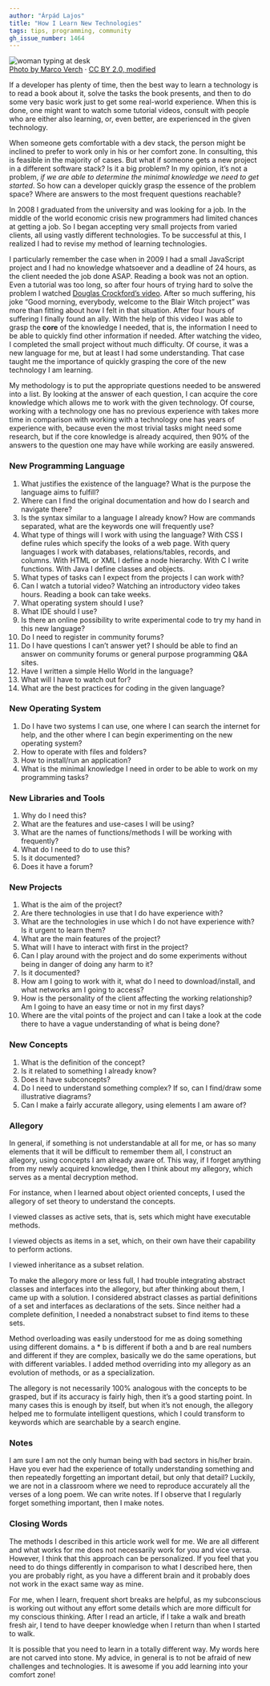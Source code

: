 ```yaml
---
author: "Árpád Lajos"
title: "How I Learn New Technologies"
tags: tips, programming, community
gh_issue_number: 1464
---
```


<img src="/blog/2018/10/30/how-i-learn-new-technologies/image-0.jpg" alt="woman typing at desk" /><br><a href="https://www.flickr.com/photos/30478819@N08/">Photo by Marco Verch</a> · <a href="https://www.flickr.com/photos/30478819@N08/45044053152/">CC BY 2.0, modified</a>

If a developer has plenty of time, then the best way to learn a technology is to read a book about it, solve the tasks the book presents, and then to do some very basic work just to get some real-world experience. When this is done, one might want to watch some tutorial videos, consult with people who are either also learning, or, even better, are experienced in the given technology.

When someone gets comfortable with a dev stack, the person might be inclined to prefer to work only in his or her comfort zone. In consulting, this is feasible in the majority of cases. But what if someone gets a new project in a different software stack? Is it a big problem? In my opinion, it’s not a problem, *if we are able to determine the minimal knowledge we need to get started*. So how can a developer quickly grasp the essence of the problem space? Where are answers to the most frequent questions reachable?

In 2008 I graduated from the university and was looking for a job. In the middle of the world economic crisis new programmers had limited chances at getting a job. So I began accepting very small projects from varied clients, all using vastly different technologies. To be successful at this, I realized I had to revise my method of learning technologies.

I particularly remember the case when in 2009 I had a small JavaScript project and I had no knowledge whatsoever and a deadline of 24 hours, as the client needed the job done ASAP. Reading a book was not an option. Even a tutorial was too long, so after four hours of trying hard to solve the problem I watched <a href="https://www.youtube.com/watch?v=v2ifWcnQs6M">Douglas Crockford’s video</a>. After so much suffering, his joke “Good morning, everybody, welcome to the Blair Witch project” was more than fitting about how I felt in that situation. After four hours of suffering I finally found an ally. With the help of this video I was able to grasp the **core** of the knowledge I needed, that is, the information I need to be able to quickly find other information if needed. After watching the video, I completed the small project without much difficulty. Of course, it was a new language for me, but at least I had some understanding. That case taught me the importance of quickly grasping the core of the new technology I am learning.

My methodology is to put the appropriate questions needed to be answered into a list. By looking at the answer of each question, I can acquire the core knowledge which allows me to work with the given technology. Of course, working with a technology one has no previous experience with takes more time in comparison with working with a technology one has years of experience with, because even the most trivial tasks might need some research, but if the core knowledge is already acquired, then 90% of the answers to the question one may have while working are easily answered.

### New Programming Language

1. What justifies the existence of the language? What is the purpose the language aims to fulfill?
2. Where can I find the original documentation and how do I search and navigate there?
3. Is the syntax similar to a language I already know? How are commands separated, what are the keywords one will frequently use?
4. What type of things will I work with using the language? With CSS I define rules which specify the looks of a web page. With query languages I work with databases, relations/​tables, records, and columns. With HTML or XML I define a node hierarchy. With C I write functions. With Java I define classes and objects.
5. What types of tasks can I expect from the projects I can work with?
6. Can I watch a tutorial video? Watching an introductory video takes hours. Reading a book can  take weeks.
7. What operating system should I use?
8. What IDE should I use?
9. Is there an online possibility to write experimental code to try my hand in this new language?
10. Do I need to register in community forums?
11. Do I have questions I can’t answer yet? I should  be able to find an answer on community forums or general purpose programming Q&A sites.
12. Have I written a simple Hello World in the language?
13. What will I have to watch out for?
14. What are the best practices for coding in the given language?

### New Operating System

1. Do I have two systems I can use, one where I can search the internet for help, and the other where I can begin experimenting on the new operating system?
2. How to operate with files and folders?
3. How to install/​run an application?
4. What is the minimal knowledge I need in order to be able to work on my programming tasks?

### New Libraries and Tools

1. Why do I need this?
2. What are the features and use-cases I will be using?
3. What are the names of functions/​methods I will be working with frequently?
4. What do I need to do to use this?
5. Is it documented?
6. Does it have a forum?

### New Projects

1. What is the aim of the project?
2. Are there technologies in use that I do have experience with?
3. What are the technologies in use which I do not have experience with? Is it urgent to learn them?
4. What are the main features of the project?
5. What will I have to interact with first in the project?
6. Can I play around with the project and do some experiments without being in danger of doing any harm to it?
7. Is it documented?
8. How am I going to work with it, what do I need to download/​install, and what networks am I going to access?
9. How is the personality of the client affecting the working relationship? Am I going to have an easy time or not in my first days?
10. Where are the vital points of the project and can I take a look at the code there to have a vague understanding of what is being done?

### New Concepts

1. What is the definition of the concept?
2. Is it related to something I already know?
3. Does it have subconcepts?
4. Do I need to understand something complex? If so, can I find/​draw some illustrative diagrams?
5. Can I make a fairly accurate allegory, using elements I am aware of?

### Allegory

In general, if something is not understandable at all for me, or has so many elements that it will be difficult to remember them all, I construct an allegory, using concepts I am already aware of. This way, if I forget anything from my newly acquired knowledge, then I think about my allegory, which serves as a mental decryption method.

For instance, when I learned about object oriented concepts, I used the allegory of set theory to understand the concepts.

I viewed classes as active sets, that is, sets which might have executable methods.

I viewed objects as items in a set, which, on their own have their capability to perform actions.

I viewed inheritance as a subset relation.

To make the allegory more or less full, I had trouble integrating abstract classes and interfaces into the allegory, but after thinking about them, I came up with a solution. I considered abstract classes as partial definitions of a set and interfaces as declarations of the sets. Since neither had a complete definition, I needed a nonabstract subset to find items to these sets.

Method overloading was easily understood for me as doing something using different domains. a * b is different if both a and b are real numbers and different if they are complex, basically we do the same operations, but with different variables. I added method overriding into my allegory as an evolution of methods, or as a specialization.

The allegory is not necessarily 100% analogous with the concepts to be grasped, but if its accuracy is fairly high, then it’s a good starting point. In many cases this is enough by itself, but when it’s not enough, the allegory helped me to formulate intelligent questions, which I could transform to keywords which are searchable by a search engine.

### Notes

I am sure I am not the only human being with bad sectors in his/​her brain. Have you ever had the experience of totally understanding something and then repeatedly forgetting an important detail, but only that detail? Luckily, we are not in a classroom where we need to reproduce accurately all the verses of a long poem. We can write notes. If I observe that I regularly forget something important, then I make notes.

### Closing Words

The methods I described in this article work well for me. We are all different and what works for me does not necessarily work for you and vice versa. However, I think that this approach can be personalized. If you feel that you need to do things differently in comparison to what I described here, then you are probably right, as you have a different brain and it probably does not work in the exact same way as mine.

For me, when I learn, frequent short breaks are helpful, as my subconscious is working out without any effort some details which are more difficult for my conscious thinking. After I read an article, if I take a walk and breath fresh air, I tend to have deeper knowledge when I return than when I started to walk.

It is possible that you need to learn in a totally different way. My words here are not carved into stone. My advice, in general is to not be afraid of new challenges and technologies. It is awesome if you add learning into your comfort zone!
